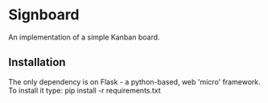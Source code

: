 Signboard
=============

An implementation of a simple Kanban board.

Installation
-------------
The only dependency is on Flask - a python-based, web 'micro' framework. To install it type:
    pip install -r requirements.txt
